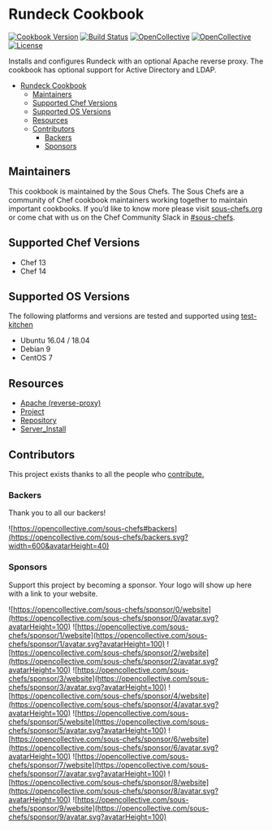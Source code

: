 # Rundeck Cookbook

[![Cookbook Version](https://img.shields.io/cookbook/v/rundeck.svg)](https://supermarket.chef.io/cookbooks/rundeck)
[![Build Status](https://img.shields.io/circleci/project/github/sous-chefs/rundeck/master.svg)](https://circleci.com/gh/sous-chefs/rundeck)
[![OpenCollective](https://opencollective.com/sous-chefs/backers/badge.svg)](#backers)
[![OpenCollective](https://opencollective.com/sous-chefs/sponsors/badge.svg)](#sponsors)
[![License](https://img.shields.io/badge/License-Apache%202.0-green.svg)](https://opensource.org/licenses/Apache-2.0)

Installs and configures Rundeck with an optional Apache reverse proxy. The cookbook has optional support for Active Directory and LDAP.

- [Rundeck Cookbook](#rundeck-cookbook)
  - [Maintainers](#maintainers)
  - [Supported Chef Versions](#supported-chef-versions)
  - [Supported OS Versions](#supported-os-versions)
  - [Resources](#resources)
  - [Contributors](#contributors)
    - [Backers](#backers)
    - [Sponsors](#sponsors)

## Maintainers

This cookbook is maintained by the Sous Chefs. The Sous Chefs are a community of Chef cookbook maintainers working together to maintain important cookbooks. If you’d like to know more please visit [sous-chefs.org](https://sous-chefs.org/) or come chat with us on the Chef Community Slack in [#sous-chefs](https://chefcommunity.slack.com/messages/C2V7B88SF).

## Supported Chef Versions

- Chef 13
- Chef 14

## Supported OS Versions

The following platforms and versions are tested and supported using [test-kitchen](http://kitchen.ci/)

- Ubuntu 16.04 / 18.04
- Debian 9
- CentOS 7

## Resources

- [Apache (reverse-proxy)](https://github.com/sous-chefs/rundeck/blob/master/documentation/rundeck_resource_apache.md)
- [Project](https://github.com/sous-chefs/rundeck/blob/master/documentation/rundeck_resource_project.md)
- [Repository](https://github.com/sous-chefs/rundeck/blob/master/documentation/rundeck_resource_repository.md)
- [Server_Install](https://github.com/sous-chefs/rundeck/blob/master/documentation/rundeck_resource_server_install.md)

## Contributors

This project exists thanks to all the people who [contribute.](https://opencollective.com/sous-chefs/contributors.svg?width=890&button=false)

### Backers

Thank you to all our backers!

![https://opencollective.com/sous-chefs#backers](https://opencollective.com/sous-chefs/backers.svg?width=600&avatarHeight=40)

### Sponsors

Support this project by becoming a sponsor. Your logo will show up here with a link to your website.

![https://opencollective.com/sous-chefs/sponsor/0/website](https://opencollective.com/sous-chefs/sponsor/0/avatar.svg?avatarHeight=100)
![https://opencollective.com/sous-chefs/sponsor/1/website](https://opencollective.com/sous-chefs/sponsor/1/avatar.svg?avatarHeight=100)
![https://opencollective.com/sous-chefs/sponsor/2/website](https://opencollective.com/sous-chefs/sponsor/2/avatar.svg?avatarHeight=100)
![https://opencollective.com/sous-chefs/sponsor/3/website](https://opencollective.com/sous-chefs/sponsor/3/avatar.svg?avatarHeight=100)
![https://opencollective.com/sous-chefs/sponsor/4/website](https://opencollective.com/sous-chefs/sponsor/4/avatar.svg?avatarHeight=100)
![https://opencollective.com/sous-chefs/sponsor/5/website](https://opencollective.com/sous-chefs/sponsor/5/avatar.svg?avatarHeight=100)
![https://opencollective.com/sous-chefs/sponsor/6/website](https://opencollective.com/sous-chefs/sponsor/6/avatar.svg?avatarHeight=100)
![https://opencollective.com/sous-chefs/sponsor/7/website](https://opencollective.com/sous-chefs/sponsor/7/avatar.svg?avatarHeight=100)
![https://opencollective.com/sous-chefs/sponsor/8/website](https://opencollective.com/sous-chefs/sponsor/8/avatar.svg?avatarHeight=100)
![https://opencollective.com/sous-chefs/sponsor/9/website](https://opencollective.com/sous-chefs/sponsor/9/avatar.svg?avatarHeight=100)
